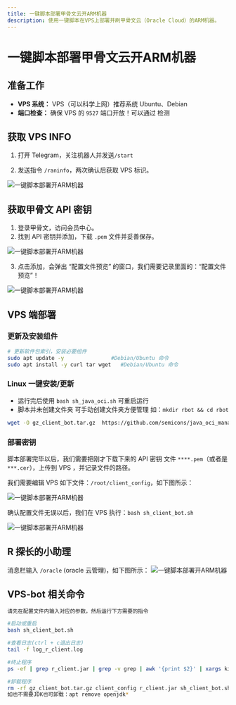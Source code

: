 ```yaml
---
title: 一键脚本部署甲骨文云开ARM机器
description: 使用一键脚本在VPS上部署并刷甲骨文云（Oracle Cloud）的ARM机器。
---
```


# 一键脚本部署甲骨文云开ARM机器

## 准备工作

<Links
  :grid="3"
  :items="[
    {
      name: 'R探长 Bot',
      desc: '在 GitHub 上查看 Oracle / Azure 云管理工具源码',
      link: 'https://github.com/semicons/java_oci_manage',
      icon: { icon: 'cib:github', color: { light: '#181717', dark: '#ffffff' }, alt: 'GitHub 图标' }
    },
    {
      name: 'R探长',
      desc: 'Telegram 频道，分享 Oracle / Azure 云相关资源',
      link: 'https://t.me/agentONE_R',
      icon: { icon: 'logos:telegram', alt: 'Telegram 图标' }
    },
    {
      name: 'R探长小助理',
      desc: 'Telegram 智能 Bot，支持自动开通与查询服务',
      link: 'https://t.me/radiance_helper_bot',
      icon: { icon: 'logos:telegram', alt: 'Telegram 图标' }
    }
  ]"
/>

- **VPS 系统：** VPS（可以科学上网）推荐系统 Ubuntu、Debian
- **端口检查：** 确保 VPS 的 `9527` 端口开放！可以通过 <Pill name="端口扫描" link="https://tool.chinaz.com/port" image="https://csstools.chinaz.com/favicon.ico" alt="站长工具logo" /> 检测

## 获取 VPS INFO

1. 打开 Telegram，关注机器人并发送`/start`

2. 发送指令 `/raninfo`，两次确认后获取 VPS 标识。

![一键脚本部署开ARM机器](https://i.theojs.cn/docs/202309032107312.webp '获取 VPS INFO')

## 获取甲骨文 API 密钥

1. 登录甲骨文，访问会员中心。
2. 找到 API 密钥并添加，下载 `.pem` 文件并妥善保存。

![一键脚本部署开ARM机器](https://i.theojs.cn/docs/20230903211053.webp '下载甲骨文 API 密钥')

3. 点击添加，会弹出 “配置文件预览” 的窗口，我们需要记录里面的：“配置文件预览”！

![一键脚本部署开ARM机器](https://i.theojs.cn/docs/202309032112188.webp '配置文件预览')

## VPS 端部署

### 更新及安装组件

```bash
# 更新软件包索引，安装必要组件
sudo apt update -y               #Debian/Ubuntu 命令
sudo apt install -y curl tar wget   #Debian/Ubuntu 命令
```

### Linux 一键安装/更新

- 运行完后使用 `bash sh_java_oci.sh` 可重启运行
- 脚本并未创建文件夹 可手动创建文件夹方便管理 如：`mkdir rbot && cd rbot`

```bash
wget -O gz_client_bot.tar.gz  https://github.com/semicons/java_oci_manage/releases/latest/download/gz_client_bot.tar.gz && tar -zxvf gz_client_bot.tar.gz --exclude=client_config  && tar -zxvf gz_client_bot.tar.gz --skip-old-files client_config && chmod +x sh_client_bot.sh && bash sh_client_bot.sh
```

### 部署密钥

脚本部署完毕以后，我们需要把刚才下载下来的 API 密钥 文件 `****.pem`（或者是`***.cer`），上传到 VPS ，并记录文件的路径。

我们需要编辑 VPS 如下文件：`/root/client_config`，如下图所示：

![一键脚本部署开ARM机器](https://i.theojs.cn/docs/202309032121395.webp '编辑`client_config`文件')

确认配置文件无误以后，我们在 VPS 执行：`bash sh_client_bot.sh `

![一键脚本部署开ARM机器](https://i.theojs.cn/docs/202309032126839.webp '执行：`bash sh_client_bot.sh `')

## R 探长的小助理

消息栏输入 `/oracle` (oracle 云管理)，如下图所示：
![一键脚本部署开ARM机器](https://i.theojs.cn/docs/202309032123801.webp 'R 探长的小助理')

## VPS-bot 相关命令

```bash
请先在配置文件内输入对应的参数，然后运行下方需要的指令

#启动或重启
bash sh_client_bot.sh

#查看日志(ctrl + c退出日志)
tail -f log_r_client.log

#终止程序
ps -ef | grep r_client.jar | grep -v grep | awk '{print $2}' | xargs kill -9

#卸载程序
rm -rf gz_client_bot.tar.gz client_config r_client.jar sh_client_bot.sh log_r_client.log debug-.log
如也不需要JDK也可卸载：apt remove openjdk*

```
